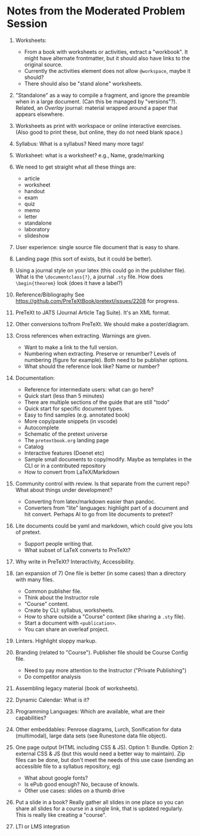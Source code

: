 # Notes from the Moderated Problem Session

1. Worksheets:
    - From a book with worksheets or activities, extract a "workbook".  It might have alternate frontmatter, but it should also have links to the original source.
    - Currently the activities element does not allow `@workspace`, maybe it should?
    - There should also be "stand alone" worksheets.

2. "Standalone" as a way to compile a fragment, and ignore the preamble when in a large document.  (Can this be managed by "versions"?).  Related, an *Overlay* journal: material wrapped around a paper that appears elsewhere.

3. Worksheets as print with workspace or online interactive exercises.  (Also good to print these, but online, they do not need blank space.)

4. Syllabus: What is a syllabus?  Need many more tags!

5. Worksheet: what is a worksheet?  e.g., Name, grade/marking

6. We need to get straight what all these things are:
    - article
    - worksheet
    - handout
    - exam
    - quiz
    - memo
    - letter
    - standalone
    - laboratory
    - slideshow

7. User experience: single source file document that is easy to share.

8. Landing page (this sort of exists, but it could be better).

9. Using a journal style on your latex (this could go in the publisher file).  What is the `\documentclass{?}`, a journal `.sty` file.  How does `\begin{theorem}` look (does it have a label?)

10. Reference/Bibliography See https://github.com/PreTeXtBook/pretext/issues/2208 for progress.

11. PreTeXt to JATS (Journal Article Tag Suite).  It's an XML format.

12. Other conversions to/from PreTeXt.  We should make a poster/diagram.

13. Cross references when extracting.  Warnings are given.  
    - Want to make a link to the full version.  
    - Numbering when extracting.  Preserve or renumber?  Levels of numbering (figure for example).  Both need to be publisher options.
    - What should the reference look like?  Name or number?

14. Documentation:
    - Reference for intermediate users: what can go here?
    - Quick start (less than 5 minutes)
    - There are multiple sections of the guide that are still "todo"
    - Quick start for specific document types.
    - Easy to find samples (e.g. annotated book)
    - More copy/paste snippets (in vscode)
    - Autocomplete
    - Schematic of the pretext universe
    - The `pretextbook.org` landing page
    - Catalog
    - Interactive features (Doenet etc)
    - Sample small documents to copy/modify.  Maybe as templates in the CLI or in a contributed repository
    - How to convert from LaTeX/Markdown

15. Community control with review.  Is that separate from the current repo?  What about things under development?  
    - Converting from latex/markdown easier than pandoc.
    - Converters from "lite" languages: highlight part of a document and hit convert.  Perhaps AI to go from lite documents to pretext?

16. Lite documents could be yaml and markdown, which could give you lots of pretext.  
    - Support people writing that.
    - What subset of LaTeX converts to PreTeXt?

17. Why write in PreTeXt?  Interactivity, Accessibility.

18. (an expansion of 7) One file is better (in some cases) than a directory with many files.
    - Common publisher file.
    - Think about the Instructor role
    - "Course" content.
    - Create by CLI: syllabus, worksheets.
    - How to share outside a "Course" context (like sharing a `.sty` file).
    - Start a document with `<publication>`.
    - You can share an overleaf project.

19. Linters.  Highlight sloppy markup.

20. Branding (related to "Course").  Publisher file should be Course Config file.  
    - Need to pay more attention to the Instructor ("Private Publishing")
    - Do competitor analysis

21. Assembling legacy material (book of worksheets).

22. Dynamic Calendar: What is it?

23. Programming Languages: Which are available, what are their capabilities?

24. Other embeddables: Penrose diagrams, Lurch, Sonification for data (multimodal), large data sets (see Runestone data file object).

25. One page output (HTML including CSS & JS).  Option 1: Bundle.  Option 2: external CSS & JS (but this would need a better way to maintain).  Zip files can be done, but don't meet the needs of this use case (sending an accessible file to a syllabus repository, eg)
    - What about google fonts?
    - Is ePub good enough?  No, because of knowls.
    - Other use cases: slides on a thumb drive

26. Put a slide in a book?  Really gather all slides in one place so you can share all slides for a course in a single link, that is updated regularly.  This is really like creating a "course".

27. LTI or LMS integration
